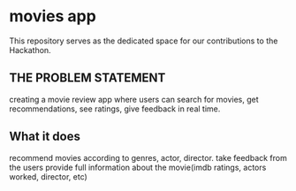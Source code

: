 
# movies app
This repository serves as the dedicated space for our contributions to the Hackathon.

## THE PROBLEM STATEMENT
creating a movie review app where users can search for movies, get recommendations, see ratings, give feedback in real time.

## What it does
recommend movies according to genres, actor, director.
take feedback from the users 
provide full information about the movie(imdb ratings, actors worked, director, etc)
